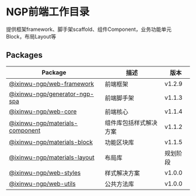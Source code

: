# NGP前端工作目录

提供框架framework、脚手架scaffold、组件Component，业务功能单元Block，布局Layout等

## Packages

| Package | 描述 | 版本 |
| ------ | ------ | ------ |
| [@ixinwu-ngp/web-framework](./packages/web-framework/README.md) | 前端框架 | v1.2.9
| [@ixinwu-ngp/generator-ngp-spa](./packages/generator-ngp-spa/README.md) | 前端脚手架 | v1.1.3
| [@ixinwu-ngp/web-core](./packages/web-core/README.md) | 前端核心 | v1.1.4
| [@ixinwu-ngp/materials-component](./packages/materials-component/README.md) | 组件库包括样式解决方案 | v1.1.2
| [@ixinwu-ngp/materials-block](./packages/materials-block/README.md) | 功能区块库 | v1.1.5
| [@ixinwu-ngp/materials-layout](./packages/materials-layout/README.md) | 布局库 | 规划阶段
| [@ixinwu-ngp/web-styles](./packages/web-styles/README.md) | 样式解决方案 | v1.0.0
| [@ixinwu-ngp/web-utils](./packages/web-utils/README.md) | 公共方法库 | v1.0.0
